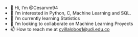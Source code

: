 - 👋 Hi, I’m @Cesarvm94
- 👀 I’m interested in Python, C, Machine Learning and SQL.
- 🌱 I’m currently learning Statistics
- 💞️ I’m looking to collaborate on Machine Learning Proyects
- 📫 How to reach me at cvillalobos1@udi.edu.co

<!---
Cesarvm94/Cesarvm94 is a ✨ special ✨ repository because its `README.md` (this file) appears on your GitHub profile.
You can click the Preview link to take a look at your changes.
--->
